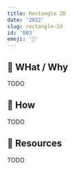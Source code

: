 ```yaml
---
title: Rectangle 2D
date: '2022'
slug: rectangle-2d
id: '003'
emoji: '📐'
---
```


## 🚧 WHat / Why

TODO

## 🚧 How

TODO

## 🚧 Resources

TODO
